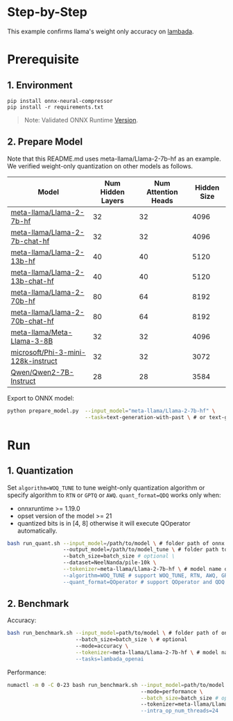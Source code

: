 Step-by-Step
============

This example confirms llama's weight only accuracy on [lambada](https://huggingface.co/datasets/lambada).

# Prerequisite

## 1. Environment
```shell
pip install onnx-neural-compressor
pip install -r requirements.txt
```
> Note: Validated ONNX Runtime [Version](/docs/installation_guide.md#validated-software-environment).

## 2. Prepare Model

Note that this README.md uses meta-llama/Llama-2-7b-hf as an example. We verified weight-only quantization on other models as follows.

| Model | Num Hidden Layers| Num Attention Heads | Hidden Size |
| --- | --- | --- | --- |
| [meta-llama/Llama-2-7b-hf](https://huggingface.co/meta-llama/Llama-2-7b-hf) | 32 | 32 | 4096 |
| [meta-llama/Llama-2-7b-chat-hf](https://huggingface.co/meta-llama/Llama-2-7b-chat-hf) | 32 | 32 | 4096 |
| [meta-llama/Llama-2-13b-hf](https://huggingface.co/meta-llama/Llama-2-13b-hf) | 40 | 40 | 5120 |
| [meta-llama/Llama-2-13b-chat-hf](https://huggingface.co/meta-llama/Llama-2-13b-chat-hf) | 40 | 40 | 5120 |
| [meta-llama/Llama-2-70b-hf](https://huggingface.co/meta-llama/Llama-2-70b-hf) | 80 | 64 | 8192 |
| [meta-llama/Llama-2-70b-chat-hf](https://huggingface.co/meta-llama/Llama-2-70b-chat-hf) | 80 | 64 | 8192 |
| [meta-llama/Meta-Llama-3-8B](https://huggingface.co/meta-llama/Meta-Llama-3-8B) | 32 | 32 | 4096 |
| [microsoft/Phi-3-mini-128k-instruct](https://huggingface.co/microsoft/Phi-3-mini-128k-instruct) | 32 | 32 | 3072 |
| [Qwen/Qwen2-7B-Instruct](https://huggingface.co/Qwen/Qwen2-7B-Instruct) | 28 | 28 | 3584 |

Export to ONNX model:
```bash
python prepare_model.py  --input_model="meta-llama/Llama-2-7b-hf" \
                         --task=text-generation-with-past \ # or text-generation
```


# Run

## 1. Quantization

Set `algorithm=WOQ_TUNE` to tune weight-only quantization algorithm or specify algorithm to `RTN` or `GPTQ` or `AWQ`.
`quant_format=QDQ` works only when:
- onnxruntime >= 1.19.0
- opset version of the model >= 21
- quantized bits is in [4, 8]
otherwise it will execute QOperator automatically.

```bash
bash run_quant.sh --input_model=/path/to/model \ # folder path of onnx model
                  --output_model=/path/to/model_tune \ # folder path to save onnx model
                  --batch_size=batch_size # optional \
                  --dataset=NeelNanda/pile-10k \
                  --tokenizer=meta-llama/Llama-2-7b-hf \ # model name or folder path containing all relevant files for model's tokenizer
                  --algorithm=WOQ_TUNE # support WOQ_TUNE, RTN, AWQ, GPTQ \
                  --quant_format=QOperator # support QOperator and QDQ
```

## 2. Benchmark

Accuracy:

```bash
bash run_benchmark.sh --input_model=path/to/model \ # folder path of onnx model
                      --batch_size=batch_size \ # optional
                      --mode=accuracy \
                      --tokenizer=meta-llama/Llama-2-7b-hf \ # model name or folder path containing all relevant files for model's tokenizer
                      --tasks=lambada_openai
```

Performance:
```bash
numactl -m 0 -C 0-23 bash run_benchmark.sh --input_model=path/to/model \ # folder path of onnx model
                                           --mode=performance \
                                           --batch_size=batch_size # optional \
                                           --tokenizer=meta-llama/Llama-2-7b-hf \ # model name or folder path containing all relevant files for model's tokenizer
                                           --intra_op_num_threads=24

```
